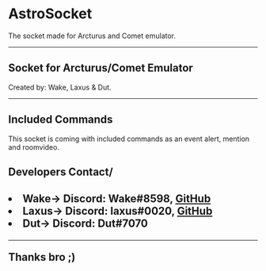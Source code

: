 # AstroSocket
<p>The socket made for Arcturus and Comet emulator.</p>
<hr>
<h2>Socket for Arcturus/Comet Emulator</h2>
<p>Created by: Wake, Laxus & Dut.</p>
<hr>

<h2>Included Commands</h2>
<p>This socket is coming with included commands as an event alert, mention and roomvideo.</p>

<h2><b>Developers Contact</b>/<h2>
  <li>Wake-> Discord: Wake#8598, <a href="https://github.com/WakeGG/">GitHub</a></li>
  <li>Laxus-> Discord: laxus#0020, <a href="https://github.com/TheLaxus/">GitHub</a></li>
  <li>Dut-> Discord: Dut#7070</li>
  <hr>
  
  Thanks bro ;)
